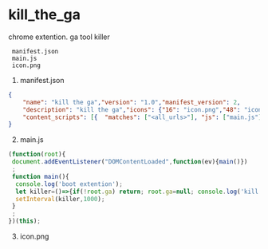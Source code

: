 # kill_the_ga
chrome extention. ga tool killer
```text:folder
 manifest.json
 main.js
 icon.png 
```

1. manifest.json
```json:manifest.json
{
	"name": "kill the ga","version": "1.0","manifest_version": 2,
	"description": "kill the ga","icons": {"16": "icon.png","48": "icon.png","128": "icon.png"},
	"content_scripts": [{  "matches": ["<all_urls>"], "js": ["main.js"]  }]
} 
```

2. main.js
```js:main.js
(function(root){
 document.addEventListener("DOMContentLoaded",function(ev){main()})
 ;
 function main(){
  console.log('boot extention');
  let killer=()=>{if(!root.ga) return; root.ga=null; console.log('kill the ga')}
  setInterval(killer,1000);
 }
 ;
})(this); 
```
3. icon.png
